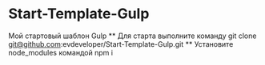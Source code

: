 # Start-Template-Gulp
Мой стартовый шаблон Gulp
** Для старта выполните команду git clone git@github.com:evdeveloper/Start-Template-Gulp.git
** Установите node_modules командой npm i 
